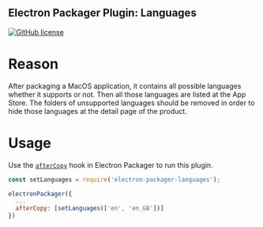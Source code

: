 Electron Packager Plugin: Languages
---------------------------
[![GitHub license](https://img.shields.io/github/license/barinali/electron-packager-languages.svg)](https://github.com/barinali/electron-packager-languages/blob/master/LICENSE)

# Reason

After packaging a MacOS application, it contains all possible languages whether it supports or not. Then all those languages are listed at the App Store. The folders of unsupported languages should be removed in order to hide those languages at the detail page of the product.

# Usage

Use the [`afterCopy`](https://github.com/electron-userland/electron-packager/blob/master/docs/api.md#afterCopy) hook in Electron Packager to run this plugin.

```js
const setLanguages = require('electron-packager-languages');

electronPackager({
  ...
  afterCopy: [setLanguages(['en', 'en_GB'])]
})
```